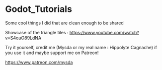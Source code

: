 # Godot_Tutorials
Some cool things I did that are clean enough to be shared

Showcase of the triangle tiles : https://www.youtube.com/watch?v=S4ouO89LdNA

Try it yourself, credit me (Mysda or my real name : Hippolyte Cagnache) if you use it and maybe support me on Patreon!

https://www.patreon.com/mysda
